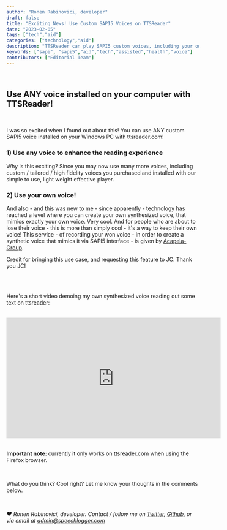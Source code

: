 ```yaml
---
author: "Ronen Rabinovici, developer"
draft: false
title: "Exciting News! Use Custom SAPI5 Voices on TTSReader"
date: "2023-02-05"
tags: ["tech","aid"]
categories: ["technology","aid"]
description: "TTSReader can play SAPI5 custom voices, including your own voice!"
keywords: ["sapi", "sapi5","aid","tech","assisted","health","voice"]
contributors: ["Editorial Team"]
---
```


<br/>

## Use ANY voice installed on your computer with TTSReader!

<br/>

I was so excited when I found out about this! You can use ANY custom SAPI5 voice installed on your Windows PC with ttsreader.com!

### 1) Use any voice to enhance the reading experience

Why is this exciting? Since you may now use many more voices, including custom / tailored / high fidelity voices you purchased and installed with our simple to use, light weight effective player.

### 2) Use your own voice!

And also - and this was new to me - since apparently - technology has reached a level where you can create your own synthesized voice, that mimics exactly your own voice. Very cool. And for people who are about to lose their voice - this is more than simply cool - it's a way to keep their own voice!
This service - of recording your won voice - in order to create a synthetic voice that mimics it via SAPI5 interface - is given by [Acapela-Group](https://www.acapela-group.com/).

Credit for bringing this use case, and requesting this feature to JC. Thank you JC!

<br/>
<br/>

Here's a short video demoing my own synthesized voice reading out some text on ttsreader:

<br/>

<div>
<iframe width="560" height="315" src="https://www.youtube.com/embed/Ke9YXAC4h64" title="YouTube video player" frameborder="0" allow="accelerometer; autoplay; clipboard-write; encrypted-media; gyroscope; picture-in-picture; web-share" allowfullscreen></iframe>
</div>

<br/>

<b>Important note: </b>currently it only works on ttsreader.com when using the Firefox browser.

<br/>

What do you think? Cool right? Let me know your thoughts in the comments below.


<br/>

<i>❤️ Ronen Rabinovici, developer. Contact / follow me on [Twitter](https://twitter.com/RabinoviciR), [Github](https://github.com/RonenR/), or via email at admin@speechlogger.com</i>



